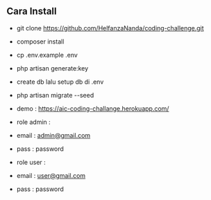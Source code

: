 ## Cara Install

- git clone https://github.com/HelfanzaNanda/coding-challenge.git
- composer install
- cp .env.example .env
- php artisan generate:key
- create db lalu setup db di .env
- php artisan migrate --seed

- demo : https://aic-coding-challange.herokuapp.com/


- role admin : 
- email : admin@gmail.com
- pass : password

- role user : 
- email : user@gmail.com
- pass : password